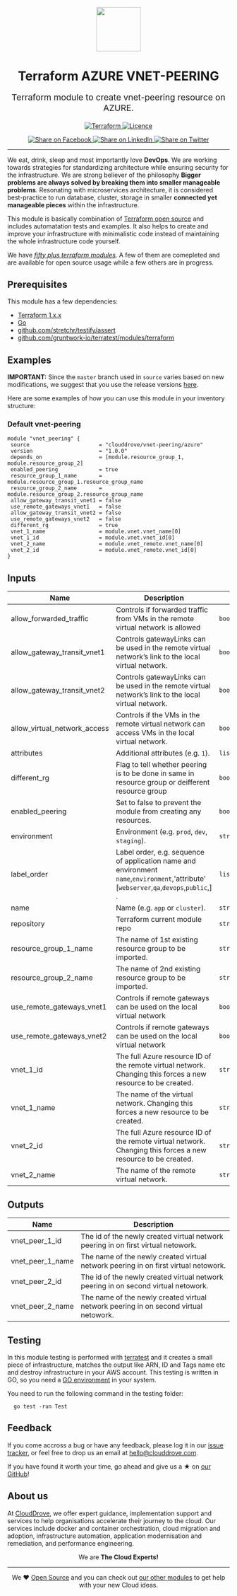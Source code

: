 <!-- This file was automatically generated by the `geine`. Make all changes to `README.yaml` and run `make readme` to rebuild this file. -->

<p align="center"> <img src="https://user-images.githubusercontent.com/50652676/62349836-882fef80-b51e-11e9-99e3-7b974309c7e3.png" width="100" height="100"></p>


<h1 align="center">
    Terraform AZURE VNET-PEERING
</h1>

<p align="center" style="font-size: 1.2rem;"> 
    Terraform module to create vnet-peering resource on AZURE.
     </p>

<p align="center">

<a href="https://www.terraform.io">
  <img src="https://img.shields.io/badge/Terraform-v1.1.7-green" alt="Terraform">
</a>
<a href="LICENSE.md">
  <img src="https://img.shields.io/badge/License-APACHE-blue.svg" alt="Licence">
</a>


</p>
<p align="center">

<a href='https://facebook.com/sharer/sharer.php?u=https://github.com/clouddrove/terraform-azure-vnet-peering'>
  <img title="Share on Facebook" src="https://user-images.githubusercontent.com/50652676/62817743-4f64cb80-bb59-11e9-90c7-b057252ded50.png" />
</a>
<a href='https://www.linkedin.com/shareArticle?mini=true&title=Terraform+AZURE+VNET-PEERING&url=https://github.com/clouddrove/terraform-azure-vnet-peering'>
  <img title="Share on LinkedIn" src="https://user-images.githubusercontent.com/50652676/62817742-4e339e80-bb59-11e9-87b9-a1f68cae1049.png" />
</a>
<a href='https://twitter.com/intent/tweet/?text=Terraform+AZURE+VNET-PEERING&url=https://github.com/clouddrove/terraform-azure-vnet-peering'>
  <img title="Share on Twitter" src="https://user-images.githubusercontent.com/50652676/62817740-4c69db00-bb59-11e9-8a79-3580fbbf6d5c.png" />
</a>

</p>
<hr>


We eat, drink, sleep and most importantly love **DevOps**. We are working towards strategies for standardizing architecture while ensuring security for the infrastructure. We are strong believer of the philosophy <b>Bigger problems are always solved by breaking them into smaller manageable problems</b>. Resonating with microservices architecture, it is considered best-practice to run database, cluster, storage in smaller <b>connected yet manageable pieces</b> within the infrastructure. 

This module is basically combination of [Terraform open source](https://www.terraform.io/) and includes automatation tests and examples. It also helps to create and improve your infrastructure with minimalistic code instead of maintaining the whole infrastructure code yourself.

We have [*fifty plus terraform modules*][terraform_modules]. A few of them are comepleted and are available for open source usage while a few others are in progress.




## Prerequisites

This module has a few dependencies: 

- [Terraform 1.x.x](https://learn.hashicorp.com/terraform/getting-started/install.html)
- [Go](https://golang.org/doc/install)
- [github.com/stretchr/testify/assert](https://github.com/stretchr/testify)
- [github.com/gruntwork-io/terratest/modules/terraform](https://github.com/gruntwork-io/terratest)







## Examples


**IMPORTANT:** Since the `master` branch used in `source` varies based on new modifications, we suggest that you use the release versions [here](https://github.com/clouddrove/terraform-azure-vnet-peering/releases).


Here are some examples of how you can use this module in your inventory structure:
### Default vnet-peering
```hcl
module "vnet_peering" {
 source                      = "clouddrove/vnet-peering/azure"
 version                     = "1.0.0"
 depends_on                  = [module.resource_group_1, module.resource_group_2]
 enabled_peering             = true
 resource_group_1_name       = module.resource_group_1.resource_group_name
 resource_group_2_name       = module.resource_group_2.resource_group_name
 allow_gateway_transit_vnet1 = false
 use_remote_gateways_vnet1   = false
 allow_gateway_transit_vnet2 = false
 use_remote_gateways_vnet2   = false
 different_rg                = true
 vnet_1_name                 = module.vnet.vnet_name[0]
 vnet_1_id                   = module.vnet.vnet_id[0]
 vnet_2_name                 = module.vnet_remote.vnet_name[0]
 vnet_2_id                   = module.vnet_remote.vnet_id[0]
}
 ```






## Inputs

| Name | Description | Type | Default | Required |
|------|-------------|------|---------|:--------:|
| allow\_forwarded\_traffic | Controls if forwarded traffic from VMs in the remote virtual network is allowed | `bool` | `true` | no |
| allow\_gateway\_transit\_vnet1 | Controls gatewayLinks can be used in the remote virtual network’s link to the local virtual network. | `bool` | `false` | no |
| allow\_gateway\_transit\_vnet2 | Controls gatewayLinks can be used in the remote virtual network’s link to the local virtual network. | `bool` | `false` | no |
| allow\_virtual\_network\_access | Controls if the VMs in the remote virtual network can access VMs in the local virtual network. | `bool` | `true` | no |
| attributes | Additional attributes (e.g. `1`). | `list(string)` | `[]` | no |
| different\_rg | Flag to tell whether peering is to be done in same in resource group or deifferent resource group | `bool` | `false` | no |
| enabled\_peering | Set to false to prevent the module from creating any resources. | `bool` | `false` | no |
| environment | Environment (e.g. `prod`, `dev`, `staging`). | `string` | `""` | no |
| label\_order | Label order, e.g. sequence of application name and environment `name`,`environment`,'attribute' [`webserver`,`qa`,`devops`,`public`,] . | `list(any)` | `[]` | no |
| name | Name  (e.g. `app` or `cluster`). | `string` | `""` | no |
| repository | Terraform current module repo | `string` | `""` | no |
| resource\_group\_1\_name | The name of 1st existing resource group to be imported. | `string` | `""` | no |
| resource\_group\_2\_name | The name of 2nd existing resource group to be imported. | `string` | `""` | no |
| use\_remote\_gateways\_vnet1 | Controls if remote gateways can be used on the local virtual network | `bool` | `false` | no |
| use\_remote\_gateways\_vnet2 | Controls if remote gateways can be used on the local virtual network | `bool` | `false` | no |
| vnet\_1\_id | The full Azure resource ID of the remote virtual network. Changing this forces a new resource to be created. | `string` | `""` | no |
| vnet\_1\_name | The name of the virtual network. Changing this forces a new resource to be created. | `string` | `""` | no |
| vnet\_2\_id | The full Azure resource ID of the remote virtual network. Changing this forces a new resource to be created. | `string` | `""` | no |
| vnet\_2\_name | The name of the remote virtual network. | `string` | `""` | no |

## Outputs

| Name | Description |
|------|-------------|
| vnet\_peer\_1\_id | The id of the newly created virtual network peering in on first virtual netowork. |
| vnet\_peer\_1\_name | The name of the newly created virtual network peering in on first virtual netowork. |
| vnet\_peer\_2\_id | The id of the newly created virtual network peering in on second virtual netowork. |
| vnet\_peer\_2\_name | The name of the newly created virtual network peering in on second virtual netowork. |




## Testing
In this module testing is performed with [terratest](https://github.com/gruntwork-io/terratest) and it creates a small piece of infrastructure, matches the output like ARN, ID and Tags name etc and destroy infrastructure in your AWS account. This testing is written in GO, so you need a [GO environment](https://golang.org/doc/install) in your system. 

You need to run the following command in the testing folder:
```hcl
  go test -run Test
```



## Feedback 
If you come accross a bug or have any feedback, please log it in our [issue tracker](https://github.com/clouddrove/terraform-azure-vnet-peering/issues), or feel free to drop us an email at [hello@clouddrove.com](mailto:hello@clouddrove.com).

If you have found it worth your time, go ahead and give us a ★ on [our GitHub](https://github.com/clouddrove/terraform-azure-vnet-peering)!

## About us

At [CloudDrove][website], we offer expert guidance, implementation support and services to help organisations accelerate their journey to the cloud. Our services include docker and container orchestration, cloud migration and adoption, infrastructure automation, application modernisation and remediation, and performance engineering.

<p align="center">We are <b> The Cloud Experts!</b></p>
<hr />
<p align="center">We ❤️  <a href="https://github.com/clouddrove">Open Source</a> and you can check out <a href="https://github.com/clouddrove">our other modules</a> to get help with your new Cloud ideas.</p>

  [website]: https://clouddrove.com
  [github]: https://github.com/clouddrove
  [linkedin]: https://cpco.io/linkedin
  [twitter]: https://twitter.com/clouddrove/
  [email]: https://clouddrove.com/contact-us.html
  [terraform_modules]: https://github.com/clouddrove?utf8=%E2%9C%93&q=terraform-&type=&language=
